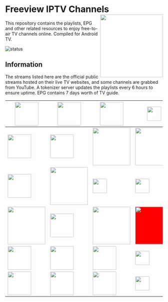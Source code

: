 # Freeview IPTV Channels <img align="right" src="http://freeview.github.io/iptv/freeview.png" width="200">
This repository contains the playlists, EPG and other related resources to enjoy free-to-air TV channels online. Compiled for Android TV. 

![status](https://img.shields.io/badge/Tokenizer-ONLINE-brightgreen.svg?style=flat)
## Information
The streams listed here are the official public streams hosted on their live TV websites, and some channels are grabbed from YouTube. A tokenizer server updates the playlists every 6 hours to ensure uptime. EPG contains 7 days worth of TV guide.

| <img src="http://freeview.github.io/iptv/logos/tv1.png" width="75"> | <img src="http://freeview.github.io/iptv/logos/tv2.png" width="75"> | <img src="http://freeview.github.io/iptv/logos/tv3.png" width="75"> | <img src="http://freeview.github.io/iptv/logos/ntv7.png" width="45"> | <img  src="http://freeview.github.io/iptv/logos/8tv.png" width="75"> | <img src="http://freeview.github.io/iptv/logos/tv9.png" width="45"> | 
| - | - | - | - | - | - |
| <img src="http://freeview.github.io/iptv/logos/dramasangat.png" width="75"> | <img src="http://freeview.github.io/iptv/logos/okey.png" width="75"> | <img src="http://freeview.github.io/iptv/logos/rtmhdsports.png" width="120"> | <img src="http://freeview.github.io/iptv/logos/bes.png" width="120"> | <img  src="http://freeview.github.io/iptv/logos/onenews.png" width="120"> | <img src="http://freeview.github.io/iptv/logos/tvalhijrah.png" width="75"> | 
| <img src="http://freeview.github.io/iptv/logos/bernama.png" width="75"> | <img src="http://freeview.github.io/iptv/logos/awani.png" width="120"> | <img src="http://freeview.github.io/iptv/logos/channel-5.png" width="45"> | <img src="http://freeview.github.io/iptv/logos/channel-8.png" width="45"> | <img  src="http://freeview.github.io/iptv/logos/channel-u.png" width="45"> | <img src="http://freeview.github.io/iptv/logos/suria.png" width="120"> | 
| <img src="http://freeview.github.io/iptv/logos/vasantham.png" width="120"> | <img src="http://freeview.github.io/iptv/logos/aljazeera.png" width="75"> | <img src="http://freeview.github.io/iptv/logos/arirang.png" width="120"> | <img src="http://freeview.github.io/iptv/logos/bloomberg.png" width="120" style="background-color:red"> | <img  src="http://freeview.github.io/iptv/logos/8tv.png" width="75"> | <img src="http://freeview.github.io/iptv/logos/tv9.png" width="45"> | 
| <img src="http://freeview.github.io/iptv/logos/tv1.png" width="75"> | <img src="http://freeview.github.io/iptv/logos/tv2.png" width="75"> | <img src="http://freeview.github.io/iptv/logos/tv3.png" width="75"> | <img src="http://freeview.github.io/iptv/logos/ntv7.png" width="45"> | <img  src="http://freeview.github.io/iptv/logos/8tv.png" width="75"> | <img src="http://freeview.github.io/iptv/logos/tv9.png" width="45"> | 
| <img src="http://freeview.github.io/iptv/logos/tv1.png" width="75"> | <img src="http://freeview.github.io/iptv/logos/tv2.png" width="75"> | <img src="http://freeview.github.io/iptv/logos/tv3.png" width="75"> | <img src="http://freeview.github.io/iptv/logos/ntv7.png" width="45"> | <img  src="http://freeview.github.io/iptv/logos/8tv.png" width="75"> | <img src="http://freeview.github.io/iptv/logos/tv9.png" width="45"> | 
